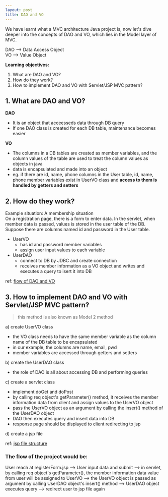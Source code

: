 ```yaml
---
layout: post
title: DAO and VO
---
```



We have learnt what a MVC architecture Java project is, now let's dive deeper into the concepts of DAO and VO, which lies in the Model layer of MVC.

DAO --> Data Access Object  
VO --> Value Object

**Learning objectives:**
1. What are DAO and VO?
2. How do they work?
3. How to implement DAO and VO with Servlet/JSP MVC pattern?

## 1. What are DAO and VO?  
**DAO**  
- It is an object that acceesseds data through DB query  
- If one DAO class is created for each DB table, maintenance becomes easier  
      
**VO**  
- The columns in a DB tables are created as member variables, and the column values of the table are used to treat the column values as objects in java
- data is encapsulated and made into an object
- eg. if there are id, name, phone columns in the User table, id, name, phone member variables exist in UserVO class and **access to them is handled by getters and setters**
    

## 2. How do they work?  
Example situation: A membership situation  
On a registration page, there is a form to enter data. In the servlet, when member data is passed, values is stored in the user table of the DB.  
Suppose there are columns named id and password in the User table.  
- UserVO  
  - has id and password member variables
  - assign user input values to each variable
- UserDAO
  - connect to DB by JDBC and create connection
  - receives member information as a VO object and writes and executes a query to isert it into DB
  
ref: [flow of DAO and VO](https://img1.daumcdn.net/thumb/R1280x0/?scode=mtistory2&fname=http%3A%2F%2Fcfile7.uf.tistory.com%2Fimage%2F9901FC445AADF2033302F6)
    
## 3. How to implement DAO and VO with Servlet/JSP MVC pattern?    
>this method is also known as Model 2 method  
  
  
a) create UserVO class  
  - the VO class needs to have the same member variable as the column name of the DB table to be encapsulated  
  - in our example, the columns are name, email, pwd  
  - member variables are accessed through getters and setters  
  
b) create the UserDAO class  
  - the role of DAO is all about accessing DB and performing queries

c) create a servlet class
  - implement doGet and doPost
  - by calling req object's getParameter() method, it receives the member information data from client and assign values to the UserVO object
  - pass the UserVO object as an argument by calling the insert() method of the UserDAO object
  - DAO then executes query and insert data into DB
  - response page should be displayed to client redirecting to jsp
  
d) create a jsp file  

ref: [jsp file structure](https://img1.daumcdn.net/thumb/R1280x0/?scode=mtistory2&fname=http%3A%2F%2Fcfile3.uf.tistory.com%2Fimage%2F99787E505AADF7B1352889)


### The flow of the project would be:  
User reach at registerForm.jsp  --> User input data and submit --> in servlet, by calling req object's getParameter(), the member information data value from user will be assigned to UserVO --> the UserVO object is passed as argument by calling UserDAO object's insert() method --> UserDAO object executes query --> redirect user to jsp file again

